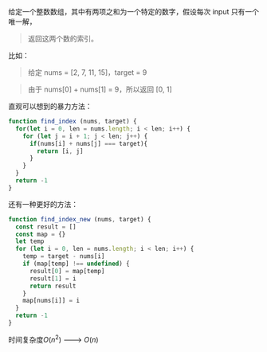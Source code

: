 给定一个整数数组，其中有两项之和为一个特定的数字，假设每次 input 只有一个唯一解，
>返回这两个数的索引。

比如：
>给定 nums = [2, 7, 11, 15]，target = 9

>由于 nums[0] + nums[1] = 9，所以返回 [0, 1]

直观可以想到的暴力方法：

```js
function find_index (nums, target) {
  for(let i = 0, len = nums.length; i < len; i++) {
    for (let j = i + 1; j < len; j++) {
      if(nums[i] + nums[j] === target){
        return [i, j]
      }
    }
  }
  return -1
}
```

还有一种更好的方法：

```js
function find_index_new (nums, target) {
  const result = []
  const map = {}
  let temp
  for (let i = 0, len = nums.length; i < len; i++) {
    temp = target - nums[i]
    if (map[temp] !== undefined) {
      result[0] = map[temp]
      result[1] = i
      return result
    }
    map[nums[i]] = i
  }
  return -1
}
```

时间复杂度$O(n^2)$ ---> $O(n)$